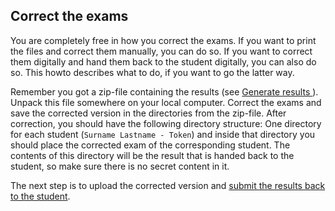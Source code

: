 ## Correct the exams

You are completely free in how you correct the exams. If you want to print the files and correct them manually, you can do so. If you want to correct them digitally and hand them back to the student digitally, you can also do so. This howto describes what to do, if you want to go the latter way.

Remember you got a zip-file containing the results (see [Generate results ](generate-results.md)). Unpack this file somewhere on your local computer. Correct the exams and save the corrected version in the directories from the zip-file. After correction, you should have the following directory structure: One directory for each student (`Surname Lastname - Token`) and inside that directory you should place the corrected exam of the corresponding student. The contents of this directory will be the result that is handed back to the student, so make sure there is no secret content in it.

The next step is to upload the corrected version and [submit the results back to the student](submit-results.md).
